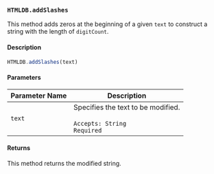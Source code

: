 ### `HTMLDB.addSlashes`

This method adds zeros at the beginning of a given `text` to construct a string with the length of `digitCount`.

#### Description

```javascript
HTMLDB.addSlashes(text)
```

#### Parameters

| Parameter Name             | Description                               |
| -------------------------- | ----------------------------------------- |
| `text` | Specifies the text to be modified.<br><br>`Accepts: String`<br>`Required` |

#### Returns

This method returns the modified string.